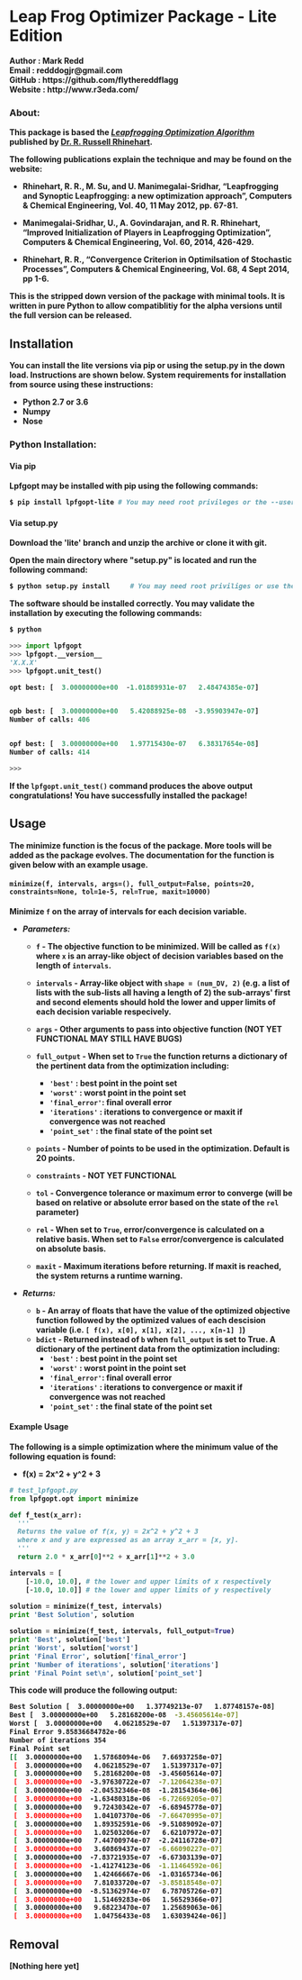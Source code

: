 # Leap Frog Optimizer Package - Lite Edition

<b> 
Author  : Mark Redd <br/>
Email   : redddogjr@gmail.com  <br/>
GitHub  : https://github.com/flythereddflagg <br/>
Website : http://www.r3eda.com/ <br/>

### About:

This package is based the 
<em><a href="http://www.r3eda.com/leapfrogging-optimization-algorithm/">Leapfrogging Optimization 
Algorithm</a></em>
published by 
<a href="http://www.r3eda.com/about-russ/">Dr. R. Russell Rhinehart</a>.

The following publications explain the technique and may be found on the website:

  - Rhinehart, R. R., M. Su, and U. Manimegalai-Sridhar,
    “Leapfrogging and Synoptic Leapfrogging: a new optimization approach”,
    Computers & Chemical Engineering, Vol. 40, 11 May 2012, pp. 67-81.

  - Manimegalai-Sridhar, U., A. Govindarajan, and R. R. Rhinehart,
    “Improved Initialization of Players in Leapfrogging Optimization”,
    Computers & Chemical Engineering, Vol. 60, 2014, 426-429.

  - Rhinehart, R. R.,
    “Convergence Criterion in Optimilsation of Stochastic Processes”,
    Computers & Chemical Engineering, Vol. 68, 4 Sept 2014, pp 1-6.

This is the stripped down version of the package with minimal tools. It is written in pure Python to allow compatiblitiy
for the alpha versions until the full version can be released.

## Installation 

You can install the lite versions via pip or using the setup.py in the down load. Instructions are shown below.
**System requirements for installation from source using these instructions:**
 - Python 2.7 or 3.6
 - Numpy
 - Nose

### Python Installation:

#### Via pip

Lpfgopt may be installed with pip using the following commands:
```bash
$ pip install lpfgopt-lite # You may need root privileges or the --user tag
```

#### Via setup.py
Download the 'lite' branch and unzip the archive or clone it with git.

Open the main directory where "setup.py" is located and run the following command:
```bash
$ python setup.py install     # You may need root priviliges or use the --user tag
```
The software should be installed correctly. You may validate the installation by executing the following commands:
```bash
$ python
```
```python
>>> import lpfgopt
>>> lpfgopt.__version__
'X.X.X'
>>> lpfgopt.unit_test()

opt best: [  3.00000000e+00  -1.01889931e-07   2.48474385e-07]


opb best: [  3.00000000e+00   5.42088925e-08  -3.95903947e-07]
Number of calls: 406


opf best: [  3.00000000e+00   1.97715430e-07   6.38317654e-08]
Number of calls: 414

>>>
```
If the `lpfgopt.unit_test()` command produces the above output congratulations! You have successfully installed the package!

## Usage
The minimize function is the focus of the package. More tools will be added as the package evolves. The documentation for 
the function is given below with an example usage.

#### `minimize(f, intervals, args=(), full_output=False, points=20, constraints=None, tol=1e-5, rel=True, maxit=10000)`
Minimize `f` on the array of intervals for each decision variable.

* *Parameters:*  
  - `f`           - The objective function to be minimized. Will be called as `f(x)` where `x` is an array-like object of decision variables based on the length of `intervals`.
  - `intervals`   - Array-like object with `shape = (num_DV, 2)` (e.g. a list of lists with the sub-lists all having a length of 2)
                  the sub-arrays' first and second elements should hold the lower and upper limits of each decision variable respecively.
  - `args`        - Other arguments to pass into objective function (NOT YET FUNCTIONAL MAY STILL HAVE BUGS)
  - `full_output` - When set to `True` the function returns a dictionary of the
                  pertinent data from the optimization including:

    * `'best'`       : best point in the point set
    * `'worst'`      : worst point in the point set
    * `'final_error'`: final overall error
    * `'iterations'` : iterations to convergence or maxit if convergence was not reached
    * `'point_set'`  : the final state of the point set

  - `points`      - Number of points to be used in the optimization. Default is 20 points.
  - `constraints` - NOT YET FUNCTIONAL
  - `tol`         - Convergence tolerance or maximum error to converge (will be based on relative or absolute error 
                  based on the state of the `rel` parameter)
  - `rel`         - When set to `True`, error/convergence is calculated on a relative basis. When set to `False` 
                  error/convergence is calculated on absolute basis.
  - `maxit`       - Maximum iterations before returning. If maxit is reached, the system returns a runtime warning.

* *Returns:*  
  - `b`           - An array of floats that have the value of the optimized objective function followed by the optimized 
  values of each descision variable (i.e. `[ f(x), x[0], x[1], x[2], ..., x[n-1] ]`)
  - `bdict`       - Returned instead of `b` when `full_output` is set to True. A dictionary of the 
  pertinent data from the optimization including:
    * `'best'`       : best point in the point set
    * `'worst'`      : worst point in the point set
    * `'final_error'`: final overall error
    * `'iterations'` : iterations to convergence or maxit if convergence was not reached
    * `'point_set'`  : the final state of the point set 
#### Example Usage
The following is a simple optimization where the minimum value of the following equation is found:  
 - f(x) = 2x^2 + y^2 + 3
```python
# test_lpfgopt.py
from lpfgopt.opt import minimize

def f_test(x_arr):
  '''
  Returns the value of f(x, y) = 2x^2 + y^2 + 3
  where x and y are expressed as an array x_arr = [x, y]. 
  '''
  return 2.0 * x_arr[0]**2 + x_arr[1]**2 + 3.0

intervals = [
    [-10.0, 10.0], # the lower and upper limits of x respectively
    [-10.0, 10.0]] # the lower and upper limits of y respectively
    
solution = minimize(f_test, intervals)
print 'Best Solution', solution

solution = minimize(f_test, intervals, full_output=True)
print 'Best', solution['best']
print 'Worst', solution['worst']
print 'Final Error', solution['final_error']
print 'Number of iterations', solution['iterations']
print 'Final Point set\n', solution['point_set']
```
This code will produce the following output:
```bash
Best Solution [  3.00000000e+00   1.37749213e-07   1.87748157e-08]
Best [  3.00000000e+00   5.28168200e-08  -3.45605614e-07]
Worst [  3.00000000e+00   4.06218529e-07   1.51397317e-07]
Final Error 9.85836684782e-06
Number of iterations 354
Final Point set
[[  3.00000000e+00   1.57868094e-06   7.66937258e-07]
 [  3.00000000e+00   4.06218529e-07   1.51397317e-07]
 [  3.00000000e+00   5.28168200e-08  -3.45605614e-07]
 [  3.00000000e+00  -3.97630722e-07  -7.12064238e-07]
 [  3.00000000e+00  -2.04532346e-08  -1.28154364e-06]
 [  3.00000000e+00  -1.63480318e-06  -6.72669205e-07]
 [  3.00000000e+00   9.72430342e-07  -6.68945778e-07]
 [  3.00000000e+00   1.04107370e-06  -7.66470995e-07]
 [  3.00000000e+00   1.89352591e-06  -9.51089092e-07]
 [  3.00000000e+00   1.02503206e-07   6.62107972e-07]
 [  3.00000000e+00   7.44700974e-07  -2.24116728e-07]
 [  3.00000000e+00   3.60869437e-07  -6.66090227e-07]
 [  3.00000000e+00  -7.83721935e-07  -6.67303139e-07]
 [  3.00000000e+00  -1.41274123e-06  -1.11464592e-06]
 [  3.00000000e+00   1.42466667e-06  -1.03165734e-06]
 [  3.00000000e+00   7.81033720e-07  -3.85818548e-07]
 [  3.00000000e+00  -8.51362974e-07   6.78705726e-07]
 [  3.00000000e+00   1.51469283e-06   1.56529366e-07]
 [  3.00000000e+00   9.68223470e-07   1.25689063e-06]
 [  3.00000000e+00   1.04756433e-08   1.63039424e-06]]
```
## Removal
[Nothing here yet]
